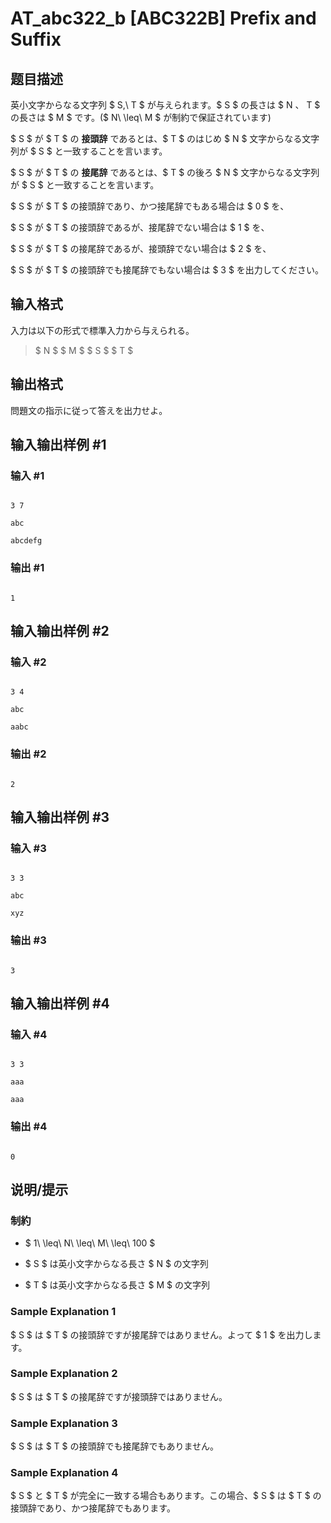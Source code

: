 # AT_abc322_b [ABC322B] Prefix and Suffix

## 题目描述

[problemUrl]: https://atcoder.jp/contests/abc322/tasks/abc322_b

英小文字からなる文字列 $ S,\ T $ が与えられます。$ S $ の長さは $ N $、$ T $ の長さは $ M $ です。($ N\ \leq\ M $ が制約で保証されています)

$ S $ が $ T $ の **接頭辞** であるとは、$ T $ のはじめ $ N $ 文字からなる文字列が $ S $ と一致することを言います。  
 $ S $ が $ T $ の **接尾辞** であるとは、$ T $ の後ろ $ N $ 文字からなる文字列が $ S $ と一致することを言います。

$ S $ が $ T $ の接頭辞であり、かつ接尾辞でもある場合は $ 0 $ を、  
 $ S $ が $ T $ の接頭辞であるが、接尾辞でない場合は $ 1 $ を、  
 $ S $ が $ T $ の接尾辞であるが、接頭辞でない場合は $ 2 $ を、  
 $ S $ が $ T $ の接頭辞でも接尾辞でもない場合は $ 3 $ を出力してください。

## 输入格式

入力は以下の形式で標準入力から与えられる。

> $ N $ $ M $ $ S $ $ T $

## 输出格式

問題文の指示に従って答えを出力せよ。

## 输入输出样例 #1

### 输入 #1

```
3 7
abc
abcdefg
```

### 输出 #1

```
1
```

## 输入输出样例 #2

### 输入 #2

```
3 4
abc
aabc
```

### 输出 #2

```
2
```

## 输入输出样例 #3

### 输入 #3

```
3 3
abc
xyz
```

### 输出 #3

```
3
```

## 输入输出样例 #4

### 输入 #4

```
3 3
aaa
aaa
```

### 输出 #4

```
0
```

## 说明/提示

### 制約

- $ 1\ \leq\ N\ \leq\ M\ \leq\ 100 $
- $ S $ は英小文字からなる長さ $ N $ の文字列
- $ T $ は英小文字からなる長さ $ M $ の文字列
 
### Sample Explanation 1

$ S $ は $ T $ の接頭辞ですが接尾辞ではありません。よって $ 1 $ を出力します。

### Sample Explanation 2

$ S $ は $ T $ の接尾辞ですが接頭辞ではありません。

### Sample Explanation 3

$ S $ は $ T $ の接頭辞でも接尾辞でもありません。

### Sample Explanation 4

$ S $ と $ T $ が完全に一致する場合もあります。この場合、$ S $ は $ T $ の接頭辞であり、かつ接尾辞でもあります。
